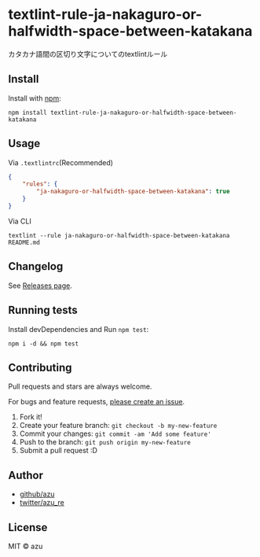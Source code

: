 # textlint-rule-ja-nakaguro-or-halfwidth-space-between-katakana

カタカナ語間の区切り文字についてのtextlintルール

## Install

Install with [npm](https://www.npmjs.com/):

    npm install textlint-rule-ja-nakaguro-or-halfwidth-space-between-katakana

## Usage

Via `.textlintrc`(Recommended)

```json
{
    "rules": {
        "ja-nakaguro-or-halfwidth-space-between-katakana": true
    }
}
```

Via CLI

```
textlint --rule ja-nakaguro-or-halfwidth-space-between-katakana README.md
```


## Changelog

See [Releases page](https://github.com/textlint-ja/textlint-rule-spacing/releases).

## Running tests

Install devDependencies and Run `npm test`:

    npm i -d && npm test

## Contributing

Pull requests and stars are always welcome.

For bugs and feature requests, [please create an issue](https://github.com/textlint-ja/textlint-rule-spacing/issues).

1. Fork it!
2. Create your feature branch: `git checkout -b my-new-feature`
3. Commit your changes: `git commit -am 'Add some feature'`
4. Push to the branch: `git push origin my-new-feature`
5. Submit a pull request :D

## Author

- [github/azu](https://github.com/azu)
- [twitter/azu_re](https://twitter.com/azu_re)

## License

MIT © azu
